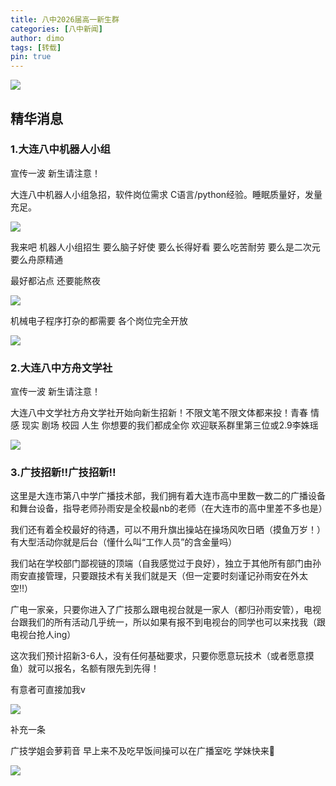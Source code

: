 ```yaml
---
title: 八中2026届高一新生群
categories: [八中新闻]
author: dimo
tags: [转载]
pin: true
---
```


![](https://img.urlnode.com/file/8ee4443b68cf7ef157b9f.jpg)

## 精华消息

### 1.大连八中机器人小组

宣传一波 新生请注意！

大连八中机器人小组急招，软件岗位需求 C语言/python经验。睡眠质量好，发量充足。

![](https://s1.ax1x.com/2023/07/18/pCTw881.png)

我来吧 机器人小组招生 要么脑子好使 要么长得好看 要么吃苦耐劳 要么是二次元 要么舟原精通

最好都沾点 还要能熬夜

![](https://s1.ax1x.com/2023/07/18/pCTwGgx.png)

机械电子程序打杂的都需要 各个岗位完全开放

![](https://s1.ax1x.com/2023/07/18/pCTwl59.png)

### 2.大连八中方舟文学社

宣传一波 新生请注意！

大连八中文学社方舟文学社开始向新生招新！不限文笔不限文体都来投！青春 情感 现实 剧场 校园 人生 你想要的我们都成全你 欢迎联系群里第三位或2.9李姝瑶

![](https://s1.ax1x.com/2023/07/18/pCTw3CR.png)

### 3.广技招新‼️广技招新‼️

这里是大连市第八中学广播技术部，我们拥有着大连市高中里数一数二的广播设备和舞台设备，指导老师孙雨安是全校最nb的老师（在大连市的高中里差不多也是）

我们还有着全校最好的待遇，可以不用升旗出操站在操场风吹日晒（摸鱼万岁！）有大型活动你就是后台（懂什么叫“工作人员”的含金量吗）

我们站在学校部门鄙视链的顶端（自我感觉过于良好），独立于其他所有部门由孙雨安直接管理，只要跟技术有关我们就是天（但一定要时刻谨记孙雨安在外太空‼️）

广电一家亲，只要你进入了广技那么跟电视台就是一家人（都归孙雨安管），电视台跟我们的所有活动几乎统一，所以如果有报不到电视台的同学也可以来找我（跟电视台抢人ing）

这次我们预计招新3-6人，没有任何基础要求，只要你愿意玩技术（或者愿意摸鱼）就可以报名，名额有限先到先得！

有意者可直接加我v

![](https://s1.ax1x.com/2023/07/18/pCT0vm8.png)

补充一条

广技学姐会萝莉音 早上来不及吃早饭间操可以在广播室吃 学妹快来🥵

![](https://s1.ax1x.com/2023/07/18/pCT0XOf.png)